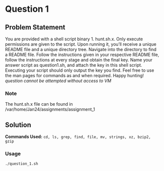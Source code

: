# Question 1


## Problem Statement
You are provided with a shell script binary 1. hunt.sh.x. Only execute permissions are given to the script.
Upon running it, you’ll receive a unique README file and a unique directory tree. Navigate into the
directory to find a README file. Follow the instructions given in your respective README file, follow the
instructions at every stage and obtain the final key. Name your answer script as question1.sh, and
attach the key in this shell script. Executing your script should only output the key you find. Feel free
to use the man pages for commands as and when required. Happy hunting!
*question cannot be attempted without access to VM*

### Note
The hunt.sh.x file can be found in /var/home/Jan24/assignments/assignment_1

## Solution

**Commands Used:** `cd, ls, grep, find, file, mv, strings, xz, bzip2, gzip`

### Usage

```bash
./question_1.sh
``` 

